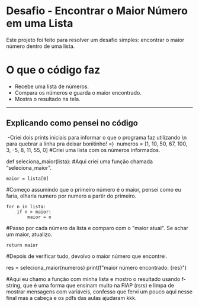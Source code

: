 # Desafio - Encontrar o Maior Número em uma Lista

Este projeto foi feito para resolver um desafio simples: encontrar o maior número dentro de uma lista.


# O que o código faz

- Recebe uma lista de números.
- Compara os números e guarda o maior encontrado.
- Mostra o resultado na tela.

---

## Explicando como pensei no código
 -Criei dois prints iniciais para informar o que o programa faz utilizando \n para quebrar a linha pra deixar bonitinho! =) 
numeros = [1, 10, 50, 67, 100, 3, -5, 8, 11, 55, 0]
#Criei uma lista com os números informados.


def seleciona_maior(lista):
#Aqui criei uma função chamada “seleciona_maior”.


    maior = lista[0]
#Começo assumindo que o primeiro número é o maior, pensei como eu faria, olharia numero por numero a partir do primeiro.


    for n in lista:
        if n > maior:
            maior = n
#Passo por cada número da lista e comparo com o "maior atual". Se achar um maior, atualizo.


    return maior
#Depois de verificar tudo, devolvo o maior número que encontrei.


res = seleciona_maior(numeros)
print(f"maior número encontrado: {res}") 

#Aqui eu chamo a função com minha lista e mostro o resultado usando f-string, que é uma forma que ensinam muito na FIAP (rsrs) e limpa de mostrar mensagens com variáveis, confesso que fervi um pouco aqui nesse final mas a cabeça e os pdfs das aulas ajudaram kkk.
